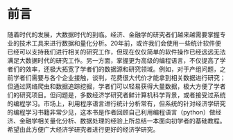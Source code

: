 前言
=======

随着时代的发展，大数据时代的到临。经济、金融学的研究者们越来越需要掌握专业的技术工具来进行数据和量化分析。20年前，或许我们会使用一些统计软件便已经可以支持我们进行相关的研究工作，但现在仅仅简单的软件操作已经远远无法满足大数据时代的研究工作。另一方面，掌握更为高级的编程语言，不仅提高了学者们的效率，还极大拓宽了学者们的数据源和研究领域。例如，对于产组问题，之前学者们需要与各个企业接触，谈判，花费很大代价才能拿到相关数据进行研究；但通过网络爬虫和数据追踪挖掘，学者们可以轻易获得大量数据，极大方便了学者们的研究项目。但问题是，多数经济学研究者鲜计算机科学背景，或者接受过系统的编程学习。市场上，利用程序语言进行统计分析常有，但系统的针对经济学研究的编程学习书籍非常少见，这本书是作者回顾自己利用编程语言（python）做经济、金融学相关量化分析、数据处理的经验上所总结一本面向初学者的基础教程。希望由此方便广大经济学研究者进行更好的经济学研究。